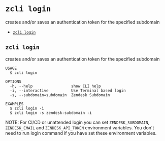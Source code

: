 `zcli login`
============

creates and/or saves an authentication token for the specified subdomain

* [`zcli login`](#zcli-login)

## `zcli login`

creates and/or saves an authentication token for the specified subdomain

```
USAGE
  $ zcli login

OPTIONS
  -h, --help                 show CLI help
  -i, --interactive          Use Terminal based login
  -s, --subdomain=subdomain  Zendesk Subdomain

EXAMPLES
  $ zcli login -i
  $ zcli login -s zendesk-subdomain -i
```


NOTE: For CI/CD or unattended login you can set `ZENDESK_SUBDOMAIN`, `ZENDESK_EMAIL` and `ZENDESK_API_TOKEN` environment variables. You don't need to run login command if you have set these environment variables.
